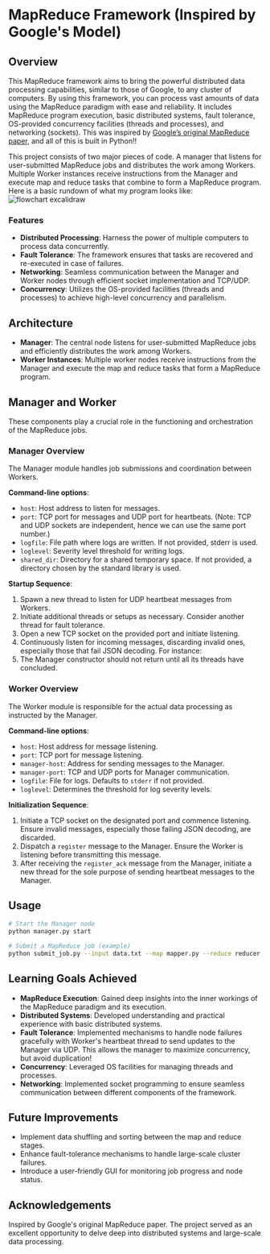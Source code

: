 # MapReduce Framework (Inspired by Google's Model)

## Overview
This MapReduce framework aims to bring the powerful distributed data processing capabilities, similar to those of Google, to any cluster of computers. By using this framework, you can process vast amounts of data using the MapReduce paradigm with ease and reliability. It includes MapReduce program execution, basic distributed systems, fault tolerance, OS-provided concurrency facilities (threads and processes), and networking (sockets). This was inspired by [Google’s original MapReduce paper](https://static.googleusercontent.com/media/research.google.com/en//archive/mapreduce-osdi04.pdf), and all of this is built in Python!!

This project consists of two major pieces of code. A manager that listens for user-submitted MapReduce jobs and distributes the work among Workers. Multiple Worker instances receive instructions from the Manager and execute map and reduce tasks that combine to form a MapReduce program. Here is a basic rundown of what my program looks like: 
![flowchart excalidraw](https://github.com/ashrithb/Mapreduce_Framework/assets/92128095/67808b2f-53d0-415b-bb66-3dac353b6dc6)



### Features

- **Distributed Processing**: Harness the power of multiple computers to process data concurrently.
- **Fault Tolerance**: The framework ensures that tasks are recovered and re-executed in case of failures.
- **Networking**: Seamless communication between the Manager and Worker nodes through efficient socket implementation and TCP/UDP.
- **Concurrency**: Utilizes the OS-provided facilities (threads and processes) to achieve high-level concurrency and parallelism.

## Architecture

- **Manager**: The central node listens for user-submitted MapReduce jobs and efficiently distributes the work among Workers.
- **Worker Instances**: Multiple worker nodes receive instructions from the Manager and execute the map and reduce tasks that form a MapReduce program.

## Manager and Worker

These components play a crucial role in the functioning and orchestration of the MapReduce jobs.

### Manager Overview

The Manager module handles job submissions and coordination between Workers.

**Command-line options**:
- `host`: Host address to listen for messages.
- `port`: TCP port for messages and UDP port for heartbeats. (Note: TCP and UDP sockets are independent, hence we can use the same port number.)
- `logfile`: File path where logs are written. If not provided, stderr is used.
- `loglevel`: Severity level threshold for writing logs.
- `shared_dir`: Directory for a shared temporary space. If not provided, a directory chosen by the standard library is used.

**Startup Sequence**:
1. Spawn a new thread to listen for UDP heartbeat messages from Workers.
2. Initiate additional threads or setups as necessary. Consider another thread for fault tolerance.
3. Open a new TCP socket on the provided port and initiate listening.
4. Continuously listen for incoming messages, discarding invalid ones, especially those that fail JSON decoding. For instance:
5. The Manager constructor should not return until all its threads have concluded.

### Worker Overview

The Worker module is responsible for the actual data processing as instructed by the Manager.

**Command-line options**:
- `host`: Host address for message listening.
- `port`: TCP port for message listening.
- `manager-host`: Address for sending messages to the Manager.
- `manager-port`: TCP and UDP ports for Manager communication.
- `logfile`: File for logs. Defaults to `stderr` if not provided.
- `loglevel`: Determines the threshold for log severity levels.

**Initialization Sequence**:
1. Initiate a TCP socket on the designated port and commence listening. Ensure invalid messages, especially those failing JSON decoding, are discarded.
2. Dispatch a `register` message to the Manager. Ensure the Worker is listening before transmitting this message.
3. After receiving the `register_ack` message from the Manager, initiate a new thread for the sole purpose of sending heartbeat messages to the Manager.


## Usage

```bash
# Start the Manager node
python manager.py start

# Submit a MapReduce job (example)
python submit_job.py --input data.txt --map mapper.py --reduce reducer.py
```


## Learning Goals Achieved

- **MapReduce Execution**: Gained deep insights into the inner workings of the MapReduce paradigm and its execution.
- **Distributed Systems**: Developed understanding and practical experience with basic distributed systems.
- **Fault Tolerance**: Implemented mechanisms to handle node failures gracefully with Worker's heartbeat thread to send updates to the Manager via UDP. This allows the manager to maximize concurrency, but avoid duplication!
- **Concurrency**: Leveraged OS facilities for managing threads and processes.
- **Networking**: Implemented socket programming to ensure seamless communication between different components of the framework.

## Future Improvements

- Implement data shuffling and sorting between the map and reduce stages.
- Enhance fault-tolerance mechanisms to handle large-scale cluster failures.
- Introduce a user-friendly GUI for monitoring job progress and node status.

## Acknowledgements

Inspired by Google's original MapReduce paper. The project served as an excellent opportunity to delve deep into distributed systems and large-scale data processing.
